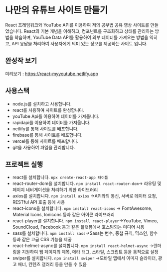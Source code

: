 # 나만의 유튜브 사이트 만들기

 React 프레임워크와 YouTube API를 이용하여 저의 공부법 공유 영상 사이트를 만들었습니다. React의 기본 개념을 이해하고, 컴포넌트를 구조화하고 상태를 관리하는 방법을 학습하며, 
YouTube Data API를 활용하여 외부 데이터를 가져오는 방법을 익히고, API 응답을 처리하여 사용자에게 의미 있는 정보를 제공하는 사이트 입니다.

## 완성작 보기
미리보기 : https://react-myyoutube.netlify.app

## 사용스택
- node.js를 설치하고 사용합니다. 
- react를 사용하여 사이트를 완성합니다. 
- youTube Api를 이용하여 데이터를 가져옵니다.
- rapidapi를 이용하여 데이터를 가져옵니다.
- netlify를 통해 사이트를 배포합니다.
- firebase를 통해 사이트를 배포합니다.
- vercel를 통해 사이트를 배포합니다.
- git을 사용하여 파일을 관리합니다.

## 프로젝트 실행
- react를 설치합니다. `npx create-react-app 타이틀`
- react-router-dom을 설치합니다. `npm install react-router-dom`-> 라우팅 및 페이지 네비게이션을 처리하기 위한 라이브러리
- axios를 설치합니다. `npm install axios` ->API와의 통신, 서버로 데이터 요청, RESTful API 호출 등에 사용
- react-icons을 설치합니다. `npm install react-icons` -> FontAwesome, Material Icons, Ionicons 등과 같은 아이콘 라이브러리
- react-player를 설치합니다. `npm install react-player`->YouTube, Vimeo, SoundCloud, Facebook 등과 같은 플랫폼에서 호스팅되는 미디어 사용
- sass를 설치합니다. `npm install sass`->Sass는 변수, 중첩 규칙, 믹스인, 함수 등과 같은 고급 CSS 기능을 제공
- react-helmet-async를 설치합니다. `npm install react-helmet-async` ->렌더링을 지원하여 웹 페이지의 제목, 메타 태그, 스타일, 스크립트 등을 동적으로 설정
- swiper를 설치합니다. `npm install swiper` ->모바일 앱에서 이미지 슬라이더, 광고 배너, 컨텐츠 갤러리 등을 만들 수 있음
